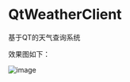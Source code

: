 # QtWeatherClient
基于QT的天气查询系统

效果图如下：

![image](https://github.com/wurongstu/QtWeatherClient/tree/master/picture/效果图.png) 


